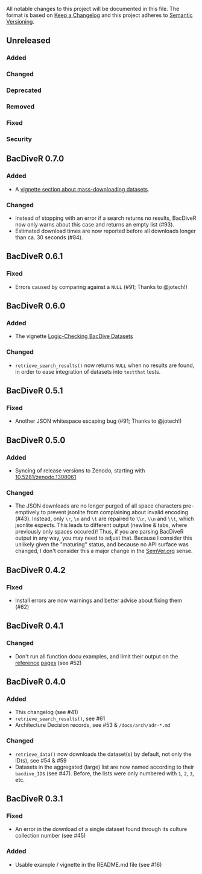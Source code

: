 All notable changes to this project will be documented in this file.
The format is based on [Keep a Changelog](https://keepachangelog.com/en/1.0.0/)
and this project adheres to [Semantic Versioning](https://semver.org/spec/v2.0.0.html).

## Unreleased

### Added
### Changed
### Deprecated
### Removed
### Fixed
### Security

## BacDiveR 0.7.0

### Added

- A [vignette section about mass-downloading datasets](https://tibhannover.github.io/BacDiveR/articles/Semi-automatic-approach.html#mass-downloading-datasets).

### Changed

- Instead of stopping with an error if a search returns no results, BacDiveR now
  only warns about this case and returns an empty list (#93).
- Estimated download times are now reported before all downloads longer than ca.
  30 seconds (#84).


## BacDiveR 0.6.1

### Fixed

- Errors caused by comparing against a `NULL` (#91; Thanks to @jotech!)

## BacDiveR 0.6.0

### Added

- The vignette [Logic-Checking BacDive Datasets](https://tibhannover.github.io/BacDiveR/articles/logic-checking-bacdive-datasets.html)

### Changed

- `retrieve_search_results()` now returns `NULL` when no results are found, in 
  order to ease integration of datasets into `testthat` tests.

## BacDiveR 0.5.1

### Fixed

- Another JSON whitespace escaping bug (#91; Thanks to @jotech!)

## BacDiveR 0.5.0

### Added

- Syncing of release versions to Zenodo, starting with [10.5281/zenodo.1308061](https://zenodo.org/record/1308061)

### Changed

- The JSON downloads are no longer purged of all space characters pre-emptively
  to prevent jsonlite from complaining about invalid encoding (#43). Instead, 
  only `\r`, `\n` and `\t` are repaired to `\\r`, `\\n` and `\\t`, which jsonlite
  expects. This leads to different output (newline & tabs, where previously only
  spaces occured)! Thus, if you are parsing BacDiveR output in any way, you may
  need to adjust that. Because I consider this unlikely given the "maturing" status,
  and because no API surface was changed, I don't consider this a major change
  in the [SemVer.org](https://semver.org/) sense.
  

## BacDiveR 0.4.2

### Fixed

- Install errors are now warnings and better advise about fixing them (#62)


## BacDiveR 0.4.1

### Changed

- Don't run all function docu examples, and limit their output on the 
  [reference](https://tibhannover.github.io/BacDiveR/reference/retrieve_data.html) 
  [pages](https://tibhannover.github.io/BacDiveR/reference/retrieve_search_results.html)
  (see #52)


## BacDiveR 0.4.0

### Added

- This changelog (see #41)
- `retrieve_search_results()`, see #61
- Architecture Decision records, see #53 & `/docs/arch/adr-*.md`

### Changed

- `retrieve_data()` now downloads the dataset(s) by default, not only the ID(s), see #54 & #59 
- Datasets in the aggregated (large) list are now named according to their 
`bacdive_ID`s (see #47). Before, the lists were only numbered with `1`, `2`, `3`,
etc.


## BacDiveR 0.3.1

### Fixed

- An error in the download of a single dataset found through its culture collection number (see #45)

### Added

- Usable example / vignette in the README.md file (see #16)
